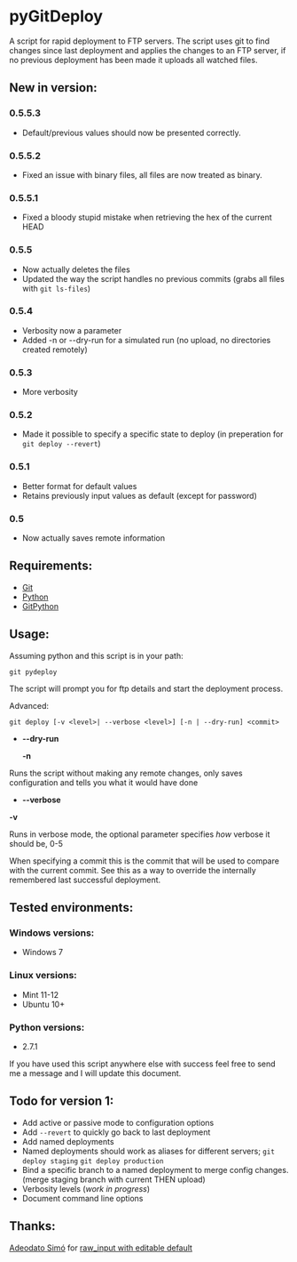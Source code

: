pyGitDeploy
===========

A script for rapid deployment to FTP servers.
The script uses git to find changes since last deployment and applies the changes to an FTP server, if no previous deployment has been made it uploads all watched files.


New in version:
-----

### 0.5.5.3 ###
* Default/previous values should now be presented correctly.

### 0.5.5.2 ###
* Fixed an issue with binary files, all files are now treated as binary.

### 0.5.5.1 ###
* Fixed a bloody stupid mistake when retrieving the hex of the current HEAD

### 0.5.5 ###
* Now actually deletes the files
* Updated the way the script handles no previous commits (grabs all files with `git ls-files`)

### 0.5.4 ###
* Verbosity now a parameter
* Added -n or --dry-run for a simulated run (no upload, no directories created remotely)

### 0.5.3 ###
* More verbosity

### 0.5.2 ###
* Made it possible to specify a specific state to deploy (in preperation for `git deploy --revert`)

### 0.5.1 ###
* Better format for default values
* Retains previously input values as default (except for password)

### 0.5 ###
* Now actually saves remote information

Requirements:
-----
* [Git](http://git-scm.com/)
* [Python](http://www.python.org/)
* [GitPython](http://packages.python.org/GitPython/0.3.1/index.html)

Usage:
------
Assuming python and this script is in your path:

    git pydeploy

The script will prompt you for ftp details and start the deployment process.
    
Advanced:

    git deploy [-v <level>| --verbose <level>] [-n | --dry-run] <commit>

* **--dry-run**

  **-n**

 Runs the script without making any remote changes, only saves configuration and tells you what it would have done

* **--verbose**

 **-v**
 
 Runs in verbose mode, the optional parameter specifies _how_ verbose it should be, 0-5
  
  

When specifying a commit this is the commit that will be used to compare with the current commit. See this as a way to override the internally remembered last successful deployment.


Tested environments:
--------------------
### Windows versions: ###
* Windows 7

### Linux versions: ###
* Mint 11-12
* Ubuntu 10+

### Python versions: ###
* 2.7.1

If you have used this script anywhere else with success feel free to send me a message and I will update this document.


Todo for version 1:
--------

* Add active or passive mode to configuration options
* Add `--revert` to quickly go back to last deployment
* Add named deployments
 * Named deployments should work as aliases for different servers; `git deploy staging` `git deploy production`
* Bind a specific branch to a named deployment to merge config changes. (merge staging branch with current THEN upload)
* Verbosity levels (_work in progress_)
* Document command line options

Thanks:
-------
[Adeodato Simó](http://martirioenbenidorm.blogspot.com/) for [raw_input with editable default](http://chistera.yi.org/~dato/blog/entries/2008/02/14/python_raw_input_with_an_editable_default_value_using_readline.html)
